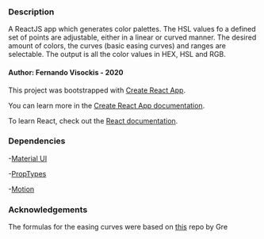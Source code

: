 ### Description

A ReactJS app which generates color palettes. The HSL values fo a defined set of points are adjustable, either in a linear or curved manner. The desired amount of colors, the curves (basic easing curves) and ranges are selectable. The output is all the color values in HEX, HSL and RGB.

#### Author: Fernando Visockis - 2020

This project was bootstrapped with [Create React App](https://github.com/facebook/create-react-app).

You can learn more in the [Create React App documentation](https://facebook.github.io/create-react-app/docs/getting-started).

To learn React, check out the [React documentation](https://reactjs.org/).

### Dependencies

-[Material UI](https://material-ui.com/)

-[PropTypes](https://www.npmjs.com/package/prop-types)

-[Motion](https://github.com/framer/motion)

### Acknowledgements

The formulas for the easing curves were based on [this](https://gist.github.com/gre/1650294) repo by Gre



